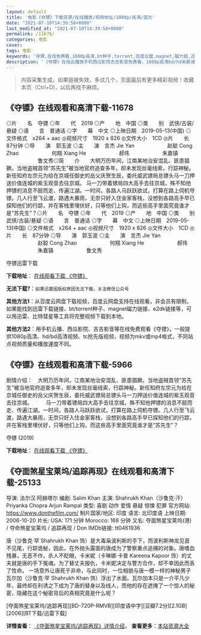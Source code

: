 ```yaml
---
layout: default
title: '电影《夺镖》下载资源/在线播放/视频地址/1080p/高清/蓝光'
date: "2021-07-10T14:39:58+0800"
last_modified_at: "2021-07-10T14:39:58+0800"
permalink: /11678/
categories: 电影
cover:
tags: 电影
keywords: '夺镖,在线免费看,1080p高清,bt种子,torrent,百度云盘,magnet,磁力链,迅雷下载资源'
description: '《夺镖》在线云播放手机西瓜影院吉吉影音免费看，1080p高清bd/hd未删减完整版和tc抢先枪版，mkv/mp4格式，附带bt/torrent种子、magnet/磁力链、百度云盘、网盘资源迅雷下载链接'
---
```


>内容采集生成，如果链接失效，多试几个，页面最后有更多精彩视频！收藏本页（Ctrl+D)，以后再找不麻烦。


## 《夺镖》在线观看和高清下载-11678

◎片　　名　夺镖 ◎年　　代　2019 ◎产　　地　中国 ◎类　　别　武侠/古装/悬疑 ◎语　　言　普通话 ◎字　　幕　中文 ◎上映日期　2019-05-13(中国) ◎文件格式　x264 + aac ◎视频尺寸　1920 x 826 ◎文件大小　1CD ◎片　　长　87分钟 ◎导　　演　郭玉波 ◎主　　演　言杰 Jie Yan 　　　　　　赵聪 Cong Zhao 　　　　　　何翔 Xiang He 　　　　　　郝伟 　　　　　　朱嘉镇 　　　　　　鲁文秀◎简　　介　　大明万历年间，江南某地治安混乱、匪患猖獗。当地盗贼首领“苏先生”被当地官府追查多年，却未发现丝毫线索，行踪神秘。新任知府左宗元为给在京城任御史的岳父庆贺生辰，委托威武镖局总镖头马一刀押送价值连城的紫玉观音去往京城。 马一刀带着镖局四大高手去往京城，殊不知他押镖的消息不胫而走、传遍江湖。一时间，各路人马跃跃欲试，打算在路上伺机夺镖。几人行至飞云渡，路遇大暴雨，无奈只好入住金家客栈，没想到各路高手早已探知他们的行踪，并在客栈里埋伏好，只等他们上钩，而这些高手里面究竟谁才是“苏先生”？◎片　　名　夺镖 ◎年　　代　2019 ◎产　　地　中国 ◎类　　别　武侠/古装/悬疑 ◎语　　言　普通话 ◎字　　幕　中文 ◎上映日期　2019-05-13(中国) ◎文件格式　x264 + aac ◎视频尺寸　1920 x 826 ◎文件大小　1CD ◎片　　长　87分钟 ◎导　　演　郭玉波 ◎主　　演　言杰 Jie Yan 　　　　　　赵聪 Cong Zhao 　　　　　　何翔 Xiang He 　　　　　　郝伟 　　　　　　朱嘉镇 　　　　　　鲁文秀


夺镖迅雷下载

**下载地址**： [在线观看下载 《夺镖》](https://www.993dy.com//vod-detail-id-35432.html) 


**无法下载?**：`如果迅雷因版权原因无法下载，关注微信公众号 `

**其他方法1**：从百度云网盘下载视频，百度云网盘支持在线观看，非会员有限制，如果能找到迅雷下载链接、bt/torrent种子、magnet磁力链接、e2dk链接等，可以用迅雷、比特彗星等工具将完整视频下载到本地。

**其他方法2**：用手机云播、西瓜影院、吉吉影音等在线免费观看《夺镖》，一般提供1080p高清、hd/bd高清视频、tc抢先版视频，视频为mkv或mp4格式，不同站点视频质量和播放速度不同。


## 《夺镖》在线观看和高清下载-5966

剧情介绍：　大明万历年间，江南某地治安混乱、匪患猖獗。当地盗贼首领“苏先生”被当地官府追查多年，却未发现丝毫线索，行踪神秘。新任知府左宗元为给在京城任御史的岳父庆贺生辰，委托威武镖局总镖头马一刀押送价值连城的紫玉观音去往京城。  　　马一刀带着镖局四大高手去往京城，殊不知他押镖的消息不胫而走、传遍江湖。一时间，各路人马跃跃欲试，打算在路上伺机夺镖。几人行至飞云渡，路遇大暴雨，无奈只好入住金家客栈，没想到各路高手早已探知他们的行踪，并在客栈里埋伏好，只等他们上钩，而这些高手里面究竟谁才是“苏先生”？


夺镖 (2019)

**下载地址**： [在线观看下载 《夺镖》](https://www.btbtdy.me/btdy/dy15543.html) 


## 《夺面煞星宝莱坞/追踪再现》在线观看和高清下载-25133

导演: 法尔汉·阿赫塔尔 编剧: Salim Khan 主演: Shahrukh Khan（沙鲁克·汗） Priyanka Chopra Arjun Rampal 类型: 喜剧 动作 爱情 悬疑 惊悚 犯罪 官方网站: https://www.donthefilm.com/ 制片国家/地区: 印度 语言: 北印度语 上映日期: 2006-10-20 片长: USA: 171 分钟 Morocco: 168 分钟 又名: 夺面煞星宝莱坞(港) / 夺命煞星宝莱坞 / 追踪再现 / Don IMDb链接: tt0461936

唐（沙鲁克·罕 Shahrukh Khan 饰）是大毒枭波利斯的手下，而波利斯神龙见首不见尾，行踪诡秘，因此，在外抛头露面的唐成为了警察重点追捕的对象。唐嗜血残暴，无恶不作，杀人不眨眼，卡米妮（卡琳娜·卡普 Kareena Kapoor 饰）的丈夫就是唐的手下冤魂。为了替丈夫报仇，卡米妮决定与警方合作，却不幸因此而丢了性命。 一场意外让唐死于非命，与此同时，一位相貌与唐一模一样的神秘男子瓦尔加（沙鲁克·罕 Shahrukh Khan 饰）浮出了水面。瓦尔加本只是一介平凡少年，最终却在利诱之下成为了唐的替身以及线人，而他的存在遮掩了一个惊人的秘密，隐藏在这个秘密背后的真相究竟是什么呢？


[夺面煞星宝莱坞/追踪再现][BD-720P-RMVB][印度语中字][豆瓣7.2分][2.1GB][2006][BT下载/迅雷下载]

**详情查看**： [《夺面煞星宝莱坞/追踪再现》详情介绍](/movie/25133/)， **查看更多**：[本站资源大全](/movie/t/all/)

